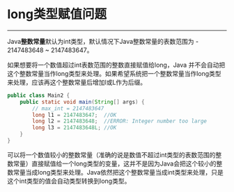 # long类型赋值问题

---

Java**整数常量**默认为int类型，默认情况下Java整数常量的表数范围为 - 2147483648 ~ 2147483647。

如果想要将一个数值超过int表数范围的整数直接赋值给long，Java 并不会自动把这个整数常量当作long类型来处理。如果希望系统把一个整数常量当作long类型来处理，应该再这个整数常量后增加l或L作为后缀。

```java
public class Main2 {
    public static void main(String[] args) {
        // max_int = 2147483647
        long l1 = 2147483647;  //OK
        long l2 = 2147483648;  //ERROR: Integer number too large
        long l3 = 2147483648L; //OK
    }
}
```

可以将一个数值较小的整数常量（准确的说是数值不超过int类型的表数范围的整数常量）直接赋值给一个long类型的变量，这并不是因为Java会把这个较小的整数常量当成long类型来处理。Java依然把这个整数常量当成int类型来处理，只是这个int类型的值会自动类型转换到long类型。